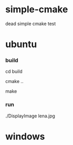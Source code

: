 # simple-cmake
dead simple cmake test

# ubuntu

### build
 
cd build

cmake ..

make

### run

./DisplayImage lena.jpg

# windows
